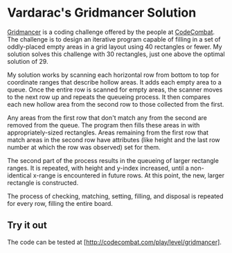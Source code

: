 # Vardarac's Gridmancer Solution

[Gridmancer]: http://codecombat.com/play/level/gridmancer
[CodeCombat]: http://codecombat.com/

[Gridmancer] is a coding challenge offered by the people at [CodeCombat]. The challenge is to design an iterative program capable of filling in a set of oddly-placed empty areas in a grid layout using 40 rectangles or fewer. My solution solves this challenge with 30 rectangles, just one above the optimal solution of 29.

My solution works by scanning each horizontal row from bottom to top for coordinate ranges that describe hollow areas. It adds each empty area to a queue. Once the entire row is scanned for empty areas, the scanner moves to the next row up and repeats the queueing process. It then compares each new hollow area from the second row to those collected from the first.

Any areas from the first row that don't match any from the second are removed from the queue. The program then fills these areas in with appropriately-sized rectangles. Areas remaining from the first row that match areas in the second row have attributes (like height and the last row number at which the row was observed) set for them.

The second part of the process results in the queueing of larger rectangle ranges. It is repeated, with height and y-index increased, until a non-identical x-range is encountered in future rows. At this point, the new, larger rectangle is constructed.

The process of checking, matching, setting, filling, and disposal is repeated for every row, filling the entire board.

## Try it out

The code can be tested at [http://codecombat.com/play/level/gridmancer].
